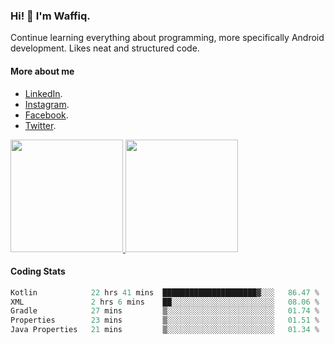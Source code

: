 ### Hi! 👋 I'm Waffiq.

Continue learning everything about programming, more specifically Android development. Likes neat and structured code.

#### More about me 
- [LinkedIn](https://www.linkedin.com/in/waffiq-aziz/).
- [Instagram](https://www.instagram.com/waffiqaziz/).
- [Facebook](https://web.facebook.com/WaffiqAziz/).
- [Twitter](https://twitter.com/AzizWaffiq).

<p align="left">
<a href="https://github.com/waffiqaziz">
  <img height="180em" src="https://github-readme-stats-eight-theta.vercel.app/api?username=waffiqaziz&show_icons=true&theme=algolia&include_all_commits=true&count_private=true"/>
  <img height="180em" src="https://github-readme-stats-eight-theta.vercel.app/api/top-langs/?username=waffiqaziz&layout=compact&langs_count=8&theme=algolia"/>
</a>
</p>

#### Coding Stats
<!--START_SECTION:waka-->

```rust
Kotlin            22 hrs 41 mins  █████████████████████▓░░░   86.47 %
XML               2 hrs 6 mins    ██░░░░░░░░░░░░░░░░░░░░░░░   08.06 %
Gradle            27 mins         ▒░░░░░░░░░░░░░░░░░░░░░░░░   01.74 %
Properties        23 mins         ▒░░░░░░░░░░░░░░░░░░░░░░░░   01.51 %
Java Properties   21 mins         ▒░░░░░░░░░░░░░░░░░░░░░░░░   01.34 %
```

<!--END_SECTION:waka-->
